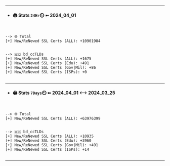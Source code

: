 

---
- #### 🖨️ **Stats** `24Hr`⏲️ ➼ 2024_04_01
```console


--> 🌐 Total
[+] New/ReNewed SSL Certs (ALL): +10901984


--> 🇧🇩 bd_ccTLDs
[+] New/ReNewed SSL Certs (ALL): +1675
[+] New/ReNewed SSL Certs (Edu): +491
[+] New/ReNewed SSL Certs (Gov|Mil): +86
[+] New/ReNewed SSL Certs (ISPs): +0


```

---
- #### 🖨️ **Stats** `7Days`⏲️ ➼ 2024_04_01 <--> 2024_03_25
```console


--> 🌐 Total
[+] New/ReNewed SSL Certs (ALL): +63976399


--> 🇧🇩 bd_ccTLDs
[+] New/ReNewed SSL Certs (ALL): +10935
[+] New/ReNewed SSL Certs (Edu): +3960
[+] New/ReNewed SSL Certs (Gov|Mil): +491
[+] New/ReNewed SSL Certs (ISPs): +14


```

---

